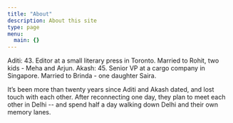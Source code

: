 ```yaml
---
title: "About"
description: About this site
type: page
menu:
  main: {}
---
```


Aditi: 43. Editor at a small literary press in Toronto. Married to Rohit, two kids - Meha and Arjun.
Akash: 45. Senior VP at a cargo company in Singapore. Married to Brinda - one daughter Saira.

It’s been more than twenty years since Aditi and Akash dated, and lost touch with each other. After reconnecting one day, they plan to meet each other in Delhi -- and spend half a day walking down Delhi and their own memory lanes.
